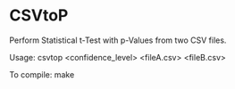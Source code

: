 # CSVtoP
Perform Statistical t-Test with p-Values from two CSV files.

Usage: csvtop <confidence_level> <fileA.csv> <fileB.csv>

To compile: make
